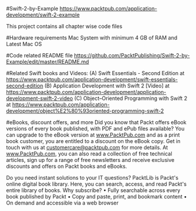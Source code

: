 #Swift-2-by-Example
https://www.packtpub.com/application-development/swift-2-example

This project contains all chapter wise code files

#Hardware requirements
Mac System with minimum 4 GB of RAM and Latest Mac OS

#Code related README file
https://github.com/PacktPublishing/Swift-2-by-Example/edit/master/README.md

#Related Swift books and Videos:
(A) Swift Essentials - Second Edition at
https://www.packtpub.com/application-development/swift-essentials-second-edition
(B) Application Development with Swift 2 [Video] at
https://www.packtpub.com/application-development/application-development-swift-2-video
(C) Object–Oriented Programming with Swift 2 at
https://www.packtpub.com/application-development/object%E2%80%93oriented-programming-swift-2

#eBooks, discount offers, and more
Did you know that Packt offers eBook versions of every book published, with PDF and ePub files available? You can upgrade to the eBook version at www.PacktPub.com and as a print book customer, you are entitled to a discount on the eBook copy. Get in touch with us at customercare@packtpub.com for more details. At www.PacktPub.com, you can also read a collection of free technical articles, sign up for a range of free newsletters and receive exclusive discounts and offers on Packt books and eBooks.

Do you need instant solutions to your IT questions? PacktLib is Packt's online digital book library. Here, you can search, access, and read Packt's entire library of books. Why subscribe? • Fully searchable across every book published by Packt • Copy and paste, print, and bookmark content • On demand and accessible via a web browser
